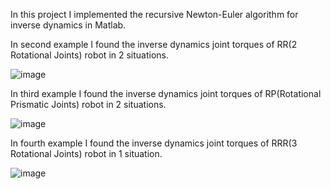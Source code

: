 In this project I implemented the recursive Newton-Euler algorithm for inverse dynamics in Matlab.

In second example I found the inverse dynamics joint torques of RR(2 Rotational Joints) robot in 2 situations.

![image](https://user-images.githubusercontent.com/95417353/181493406-b3b9ae82-1f59-4baf-8052-a751ac881dd8.png)

In third example I found the inverse dynamics joint torques of RP(Rotational Prismatic Joints) robot in 2 situations.

![image](https://user-images.githubusercontent.com/95417353/181493612-eb306ed1-d250-42d5-b304-66a8e93d8f50.png)

In fourth example I found the inverse dynamics joint torques of RRR(3 Rotational Joints) robot in 1 situation.

![image](https://user-images.githubusercontent.com/95417353/181493810-5b12be43-1f80-470c-9328-3a14a60b98c0.png)
